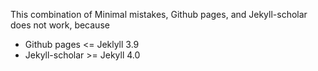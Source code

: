 This combination of Minimal mistakes, Github pages, and Jekyll-scholar does not work, because 

- Github pages <= Jeklyll 3.9
- Jekyll-scholar >= Jekyll 4.0